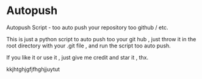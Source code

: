 # Autopush
Autopush Script - too auto push your repository too github / etc.

This is just a python script to auto push too your git hub , 
just throw it in the root directory with your .git file , 
and run the script too auto push. 

If you like it or use it , just give me credit and star it , thx. 



kkjhtghjgfjfhghjjuytut